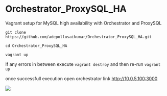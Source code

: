 # Orchestrator_ProxySQL_HA
Vagrant setup for MySQL high availability with Orchestrator and ProxySQL

`git clone  https://github.com/adepollusaikumar/Orchestrator_ProxySQL_HA.git`

`cd Orchestrator_ProxySQL_HA`

`vagrant up`

If any errors in between execute `vagrant destroy` and then re-run `vagrant up` 


once successfull execution open orchestrator link http://10.0.5.100:3000

![](OrchestratorExecution.gif)
